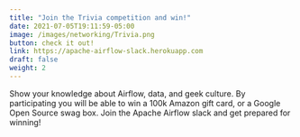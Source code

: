 ```yaml
---
title: "Join the Trivia competition and win!"
date: 2021-07-05T19:11:59-05:00
image: /images/networking/Trivia.png
button: check it out!
link: https://apache-airflow-slack.herokuapp.com
draft: false
weight: 2
---
```


Show your knowledge about Airflow, data, and geek culture. By participating you will be able to win a 100k Amazon gift card, or a Google Open Source swag box.
Join the Apache Airflow slack and get prepared for winning!


